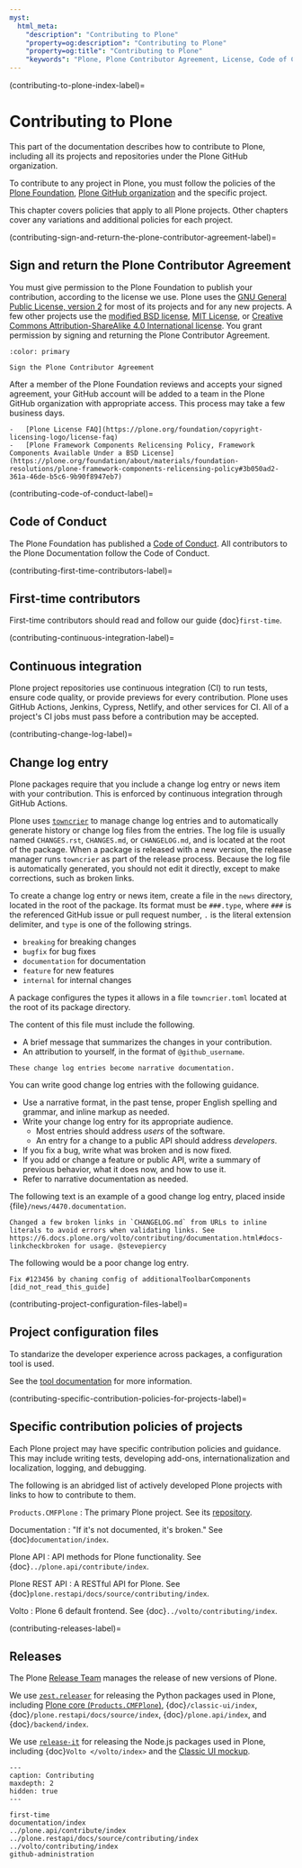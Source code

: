 ```yaml
---
myst:
  html_meta:
    "description": "Contributing to Plone"
    "property=og:description": "Contributing to Plone"
    "property=og:title": "Contributing to Plone"
    "keywords": "Plone, Plone Contributor Agreement, License, Code of Conduct"
---
```


(contributing-to-plone-index-label)=

# Contributing to Plone

This part of the documentation describes how to contribute to Plone, including all its projects and repositories under the Plone GitHub organization.

To contribute to any project in Plone, you must follow the policies of the [Plone Foundation](https://plone.org/foundation), [Plone GitHub organization](https://github.com/plone/) and the specific project.

This chapter covers policies that apply to all Plone projects.
Other chapters cover any variations and additional policies for each project.


(contributing-sign-and-return-the-plone-contributor-agreement-label)=

## Sign and return the Plone Contributor Agreement

You must give permission to the Plone Foundation to publish your contribution, according to the license we use.
Plone uses the [GNU General Public License, version 2](https://github.com/plone/Products.CMFPlone/blob/master/LICENSE) for most of its projects and for any new projects.
A few other projects use the [modified BSD license](https://opensource.org/license/bsd-3-clause/), [MIT License](https://opensource.org/license/mit/), or [Creative Commons Attribution-ShareAlike 4.0 International license](https://creativecommons.org/licenses/by-sa/4.0/).
You grant permission by signing and returning the Plone Contributor Agreement.

```{button-link} https://plone.org/foundation/contributors-agreement
:color: primary

Sign the Plone Contributor Agreement
```

After a member of the Plone Foundation reviews and accepts your signed agreement, your GitHub account will be added to a team in the Plone GitHub organization with appropriate access.
This process may take a few business days.

```{seealso}
-   [Plone License FAQ](https://plone.org/foundation/copyright-licensing-logo/license-faq)
-   [Plone Framework Components Relicensing Policy, Framework Components Available Under a BSD License](https://plone.org/foundation/about/materials/foundation-resolutions/plone-framework-components-relicensing-policy#3b050ad2-361a-46de-b5c6-9b90f8947eb7)
```


(contributing-code-of-conduct-label)=

## Code of Conduct

The Plone Foundation has published a [Code of Conduct](https://plone.org/foundation/materials/foundation-resolutions/code-of-conduct).
All contributors to the Plone Documentation follow the Code of Conduct.


(contributing-first-time-contributors-label)=

## First-time contributors

First-time contributors should read and follow our guide {doc}`first-time`.


(contributing-continuous-integration-label)=

## Continuous integration

Plone project repositories use continuous integration (CI) to run tests, ensure code quality, or provide previews for every contribution.
Plone uses GitHub Actions, Jenkins, Cypress, Netlify, and other services for CI.
All of a project's CI jobs must pass before a contribution may be accepted.


(contributing-change-log-label)=

## Change log entry

Plone packages require that you include a change log entry or news item with your contribution.
This is enforced by continuous integration through GitHub Actions.

Plone uses [`towncrier`](https://github.com/collective/zestreleaser.towncrier) to manage change log entries and to automatically generate history or change log files from the entries.
The log file is usually named `CHANGES.rst`, `CHANGES.md`, or `CHANGELOG.md`, and is located at the root of the package.
When a package is released with a new version, the release manager runs `towncrier` as part of the release process.
Because the log file is automatically generated, you should not edit it directly, except to make corrections, such as broken links.

To create a change log entry or news item, create a file in the `news` directory, located in the root of the package.
Its format must be `###.type`, where `###` is the referenced GitHub issue or pull request number, `.` is the literal extension delimiter, and `type` is one of the following strings.

-   `breaking` for breaking changes
-   `bugfix` for bug fixes
-   `documentation` for documentation
-   `feature` for new features
-   `internal` for internal changes

A package configures the types it allows in a file `towncrier.toml` located at the root of its package directory.

The content of this file must include the following.

-   A brief message that summarizes the changes in your contribution.
-   An attribution to yourself, in the format of `@github_username`.

```{important}
These change log entries become narrative documentation.
```

You can write good change log entries with the following guidance.

-   Use a narrative format, in the past tense, proper English spelling and grammar, and inline markup as needed.
-   Write your change log entry for its appropriate audience.
    -   Most entries should address _users_ of the software.
    -   An entry for a change to a public API should address _developers_.
-   If you fix a bug, write what was broken and is now fixed.
-   If you add or change a feature or public API, write a summary of previous behavior, what it does now, and how to use it.
-   Refer to narrative documentation as needed.

The following text is an example of a good change log entry, placed inside {file}`/news/4470.documentation`.

```text
Changed a few broken links in `CHANGELOG.md` from URLs to inline literals to avoid errors when validating links. See https://6.docs.plone.org/volto/contributing/documentation.html#docs-linkcheckbroken for usage. @stevepiercy
```

The following would be a poor change log entry.

```text
Fix #123456 by chaning config of additionalToolbarComponents [did_not_read_this_guide]
```


(contributing-project-configuration-files-label)=

## Project configuration files

To standarize the developer experience across packages, a configuration tool is used.

See the [tool documentation](https://github.com/plone/meta) for more information.


(contributing-specific-contribution-policies-for-projects-label)=

## Specific contribution policies of projects

Each Plone project may have specific contribution policies and guidance.
This may include writing tests, developing add-ons, internationalization and localization, logging, and debugging.

The following is an abridged list of actively developed Plone projects with links to how to contribute to them.

`Products.CMFPlone`
:   The primary Plone project.
    See its [repository](https://github.com/plone/Products.CMFPlone).

Documentation
:   "If it's not documented, it's broken."
    See {doc}`documentation/index`.

Plone API
:   API methods for Plone functionality.
    See {doc}`../plone.api/contribute/index`.

Plone REST API
:   A RESTful API for Plone.
    See {doc}`plone.restapi/docs/source/contributing/index`.

Volto
:   Plone 6 default frontend.
    See {doc}`../volto/contributing/index`.


(contributing-releases-label)=

## Releases

The Plone [Release Team](https://plone.org/community/teams/release-team) manages the release of new versions of Plone.

We use [`zest.releaser`](https://zestreleaser.readthedocs.io/en/latest/) for releasing the Python packages used in Plone, including [Plone core (`Products.CMFPlone`)](https://github.com/plone/Products.CMFPlone/), {doc}`/classic-ui/index`, {doc}`/plone.restapi/docs/source/index`, {doc}`/plone.api/index`, and {doc}`/backend/index`.

We use [`release-it`](https://github.com/release-it/release-it) for releasing the Node.js packages used in Plone, including {doc}`Volto </volto/index>` and the [Classic UI mockup](https://github.com/plone/mockup).


```{toctree}
---
caption: Contributing
maxdepth: 2
hidden: true
---

first-time
documentation/index
../plone.api/contribute/index
../plone.restapi/docs/source/contributing/index
../volto/contributing/index
github-administration
```
